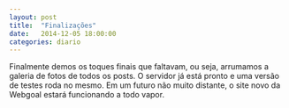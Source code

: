 ```yaml
---
layout: post
title:  "Finalizações"
date:   2014-12-05 18:00:00
categories: diario
---
```

Finalmente demos os toques finais que faltavam, ou seja, arrumamos a galeria de fotos de todos os posts. O servidor já está pronto e uma versão de testes roda no mesmo. Em um futuro não muito distante, o site novo da Webgoal estará funcionando a todo vapor.